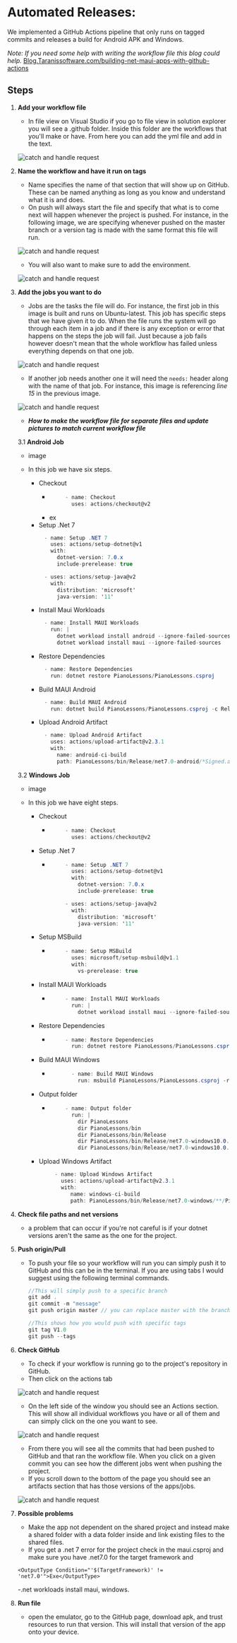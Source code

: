 # Automated Releases:
We implemented a GitHub Actions pipeline that only runs on tagged commits and releases a build for Android APK and Windows.

*Note: If you need some help with writing the workflow file this blog could help.*
[Blog.Taranissoftware.com/building-net-maui-apps-with-github-actions](https://blog.taranissoftware.com/building-net-maui-apps-with-github-actions)

## __Steps__
1. __Add your workflow file__
     - In file view on Visual Studio if you go to file view in solution explorer you will see a .github folder. Inside this folder are the workflows that you'll make or have. From here you can add the yml file and add in the text.
     
     ![catch and handle request](images/Automated_1.png)

2. __Name the workflow and have it run on tags__
     - Name specifies the name of that section that will show up on GitHub. These can be named anything as long as you know and understand what it is and does.
     - On push will always start the file and specify that what is to come next will happen whenever the project is pushed. For instance, in the following image, we are specifying whenever pushed on the master branch or a version tag is made with the same format this file will run.

     ![catch and handle request](images/Automated_2.png)
     - You will also want to make sure to add the environment.

     ![catch and handle request](images/Automated_3.png)
3. __Add the jobs you want to do__
     - Jobs are the tasks the file will do. For instance, the first job in this image is built and runs on Ubuntu-latest. This job has specific steps that we have given it to do. When the file runs the system will go through each item in a job and if there is any exception or error that happens on the steps the job will fail. Just because a job fails however doesn't mean that the whole workflow has failed unless everything depends on that one job.

     ![catch and handle request](images/Automated_4.png)
     - If another job needs another one it will need the `needs:` header along with the name of that job. For instance, this image is referencing *line 15* in the previous image.

     ![catch and handle request](images/Automated_5.png)
     - __*How to make the workflow file for separate files and update pictures to match current workflow file*__

     3.1 __Android Job__
     -  image
   
     - In this job we have six steps.
          - Checkout
               -    ```cs
                         - name: Checkout
                           uses: actions/checkout@v2 
                    ``` 
               - ex
          - Setup .Net 7
          ```cs
               - name: Setup .NET 7
                 uses: actions/setup-dotnet@v1
                 with:
                   dotnet-version: 7.0.x
                   include-prerelease: true

               - uses: actions/setup-java@v2
                 with:
                   distribution: 'microsoft'
                   java-version: '11'
          ```
          - Install Maui Workloads
          ```cs
               - name: Install MAUI Workloads
                 run: |
                   dotnet workload install android --ignore-failed-sources
                   dotnet workload install maui --ignore-failed-sources
          ```
          - Restore Dependencies
          ```cs
               - name: Restore Dependencies
                 run: dotnet restore PianoLessons/PianoLessons.csproj
          ```
          - Build MAUI Android
          ```cs
               - name: Build MAUI Android
                 run: dotnet build PianoLessons/PianoLessons.csproj -c Release -f net7.0-android --no-restore
          ```
          - Upload Android Artifact
          ```cs
               - name: Upload Android Artifact
                 uses: actions/upload-artifact@v2.3.1
                 with:
                   name: android-ci-build
                   path: PianoLessons/bin/Release/net7.0-android/*Signed.a*
          ```
     
     3.2 __Windows Job__
     - image
     
     - In this job we have eight steps.
          - Checkout
               -    ```cs
                         - name: Checkout
                           uses: actions/checkout@v2 
                    ```
          - Setup .Net 7
               -    ```cs
                         - name: Setup .NET 7
                           uses: actions/setup-dotnet@v1
                           with:
                             dotnet-version: 7.0.x
                             include-prerelease: true

                         - uses: actions/setup-java@v2
                           with:
                             distribution: 'microsoft'
                             java-version: '11'
                    ```
          - Setup MSBuild
               -    ```cs
                         - name: Setup MSBuild
                           uses: microsoft/setup-msbuild@v1.1
                           with:
                             vs-prerelease: true
                    ```
          - Install MAUI Workloads
               -    ```cs
                         - name: Install MAUI Workloads
                           run: |
                             dotnet workload install maui --ignore-failed-sources
                    ```
          - Restore Dependencies
               -    ```cs
                         - name: Restore Dependencies
                           run: dotnet restore PianoLessons/PianoLessons.csproj
                    ```
          - Build MAUI Windows
               -    ```cs
                           - name: Build MAUI Windows
                             run: msbuild PianoLessons/PianoLessons.csproj -r -p:Configuration=Release -p:RestorePackages=false -p:TargetFramework=net7.0-windows10.0.19041.0 /p:GenerateAppxPackageOnBuild=true
                    ```
          - Output folder
               -    ``` cs
                         - name: Output folder
                           run: |
                             dir PianoLessons
                             dir PianoLessons/bin
                             dir PianoLessons/bin/Release
                             dir PianoLessons/bin/Release/net7.0-windows10.0.19041.0
                             dir PianoLessons/bin/Release/net7.0-windows10.0.19041.0/win10-x64
                    ```
          - Upload Windows Artifact
               ```cs
                    - name: Upload Windows Artifact
                      uses: actions/upload-artifact@v2.3.1
                      with:
                         name: windows-ci-build
                         path: PianoLessons/bin/Release/net7.0-windows/**/PianoLessons*.msix
               ```


4. __Check file paths and net versions__
     - a problem that can occur if you're not careful is if your dotnet versions aren't the same as the one for the project.

5. __Push origin/Pull__
     - To push your file so your workflow will run you can simply push it to GitHub and this can be in the terminal. If you are using tabs I would suggest using the following terminal commands.
          ```c#
          //This will simply push to a specific branch
          git add .
          git commit -m "message"
          git push origin master // you can replace master with the branch you want to push to.

          //This shows how you would push with specific tags
          git tag V1.0
          git push --tags
          ```

6. __Check GitHub__
     - To check if your workflow is running go to the project's repository in GitHub.
     - Then click on the actions tab

     ![catch and handle request](images/Automated_6.png)
     - On the left side of the window you should see an Actions section. This will show all individual workflows you have or all of them and can simply click on the one you want to see.
     
     ![catch and handle request](images/Automated_7.png)
     - From there you will see all the commits that had been pushed to GitHub and that ran the workflow file. When you click on a given commit you can see how the different jobs went when pushing the project.
     - If you scroll down to the bottom of the page you should see an artifacts section that has those versions of the apps/jobs.
     
     ![catch and handle request](images/Automated_8.png)
     
7. __Possible problems__
     - Make the app not dependent on the shared project and instead make a shared folder with a data folder inside and link existing files to the shared files.
     - If you get a .net 7 error for the project check in the maui.csproj and make sure you have .net7.0 for the target framework and 
     ```
     <OutputType Condition="'$(TargetFramework)' != 'net7.0'">Exe</OutputType>
     ```
     -.net workloads install maui, windows.

8. __Run file__
     - open the emulator, go to the GitHub page, download apk, and trust resources to run that version. This will install that version of the app onto your device.

